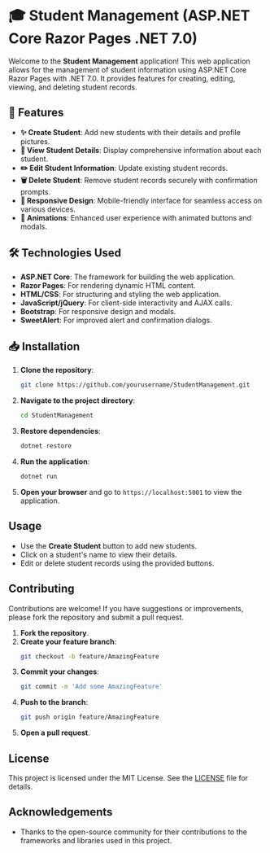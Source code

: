 # 🎓 Student Management (ASP.NET Core Razor Pages .NET 7.0)

Welcome to the **Student Management** application! This web application allows for the management of student information using ASP.NET Core Razor Pages with .NET 7.0. It provides features for creating, editing, viewing, and deleting student records.

## 🚀 Features

- **✨ Create Student**: Add new students with their details and profile pictures.
- **📖 View Student Details**: Display comprehensive information about each student.
- **✏️ Edit Student Information**: Update existing student records.
- **🗑️ Delete Student**: Remove student records securely with confirmation prompts.
- **📱 Responsive Design**: Mobile-friendly interface for seamless access on various devices.
- **🎨 Animations**: Enhanced user experience with animated buttons and modals.

## 🛠️ Technologies Used

- **ASP.NET Core**: The framework for building the web application.
- **Razor Pages**: For rendering dynamic HTML content.
- **HTML/CSS**: For structuring and styling the web application.
- **JavaScript/jQuery**: For client-side interactivity and AJAX calls.
- **Bootstrap**: For responsive design and modals.
- **SweetAlert**: For improved alert and confirmation dialogs.

## 📥 Installation

1. **Clone the repository**:
   ```bash
   git clone https://github.com/yourusername/StudentManagement.git
   ```
   
2. **Navigate to the project directory**:
   ```bash
   cd StudentManagement
   ```

3. **Restore dependencies**:
   ```bash
   dotnet restore
   ```

4. **Run the application**:
   ```bash
   dotnet run
   ```

5. **Open your browser** and go to `https://localhost:5001` to view the application.

## Usage

- Use the **Create Student** button to add new students.
- Click on a student's name to view their details.
- Edit or delete student records using the provided buttons.

## Contributing

Contributions are welcome! If you have suggestions or improvements, please fork the repository and submit a pull request.

1. **Fork the repository**.
2. **Create your feature branch**:
   ```bash
   git checkout -b feature/AmazingFeature
   ```
3. **Commit your changes**:
   ```bash
   git commit -m 'Add some AmazingFeature'
   ```
4. **Push to the branch**:
   ```bash
   git push origin feature/AmazingFeature
   ```
5. **Open a pull request**.

## License

This project is licensed under the MIT License. See the [LICENSE](LICENSE) file for details.

## Acknowledgements

- Thanks to the open-source community for their contributions to the frameworks and libraries used in this project.
